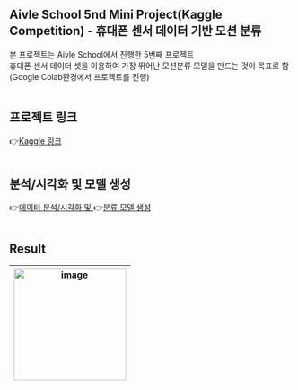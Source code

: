 ## Aivle School 5nd Mini Project(Kaggle Competition) - 휴대폰 센서 데이터 기반 모션 분류

본 프로젝트는 Aivle School에서 진행한 5번째 프로젝트</br>
휴대폰 센서 데이터 셋을 이용하여 가장 뛰어난 모션분류 모델을 만드는 것이 목표로 함</br>
(Google Colab환경에서 프로젝트를 진행)
</br></br>
## 프로젝트 링크
👉[Kaggle 링크](https://www.kaggle.com/competitions/aivle-school-5th-miniproject)
</br></br>

## 분석/시각화 및 모델 생성
👉[데이터 분석/시각화 및 ](https://github.com/junseok123/Aivle_5nd_miniproject/blob/master/1.EDA.ipynb)
👉[분류 모델 생성](https://github.com/junseok123/Aivle_5nd_miniproject/blob/master/3.%EB%8B%A8%EA%B3%84%EB%B3%84%20%EB%AA%A8%EB%8D%B8%EB%A7%81.ipynb)
</br></br>

## Result
|<img width="200" alt="image" src="https://github.com/junseok123/Aivle_5nd_miniproject/assets/57626712/70713980-db43-4e58-b14f-86c10b95f478">|
|:---:


